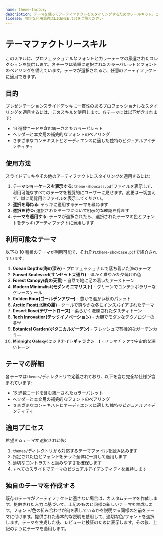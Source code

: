 ```yaml
---
name: theme-factory
description: テーマを使ってアーティファクトをスタイリングするためのツールキット。これらのアーティファクトには、スライド、ドキュメント、レポート、HTMLランディングページなどが含まれます。色とフォントを含む10種類のプリセットテーマがあり、作成中のアーティファクトに適用したり、オンザフライで新しいテーマを生成したりできます。
license: 完全な利用規約はLICENSE.txtをご覧ください
---
```


# テーマファクトリースキル

このスキルは、プロフェッショナルなフォントとカラーテーマの厳選されたコレクションを提供します。各テーマは慎重に選択されたカラーパレットとフォントのペアリングを備えています。テーマが選択されると、任意のアーティファクトに適用できます。

## 目的

プレゼンテーションスライドデッキに一貫性のあるプロフェッショナルなスタイリングを適用するには、このスキルを使用します。各テーマには以下が含まれます:

- 16 進数コードを含む統一されたカラーパレット
- ヘッダーと本文用の補完的なフォントのペアリング
- さまざまなコンテキストとオーディエンスに適した独特のビジュアルアイデンティティ

## 使用方法

スライドデッキやその他のアーティファクトにスタイリングを適用するには:

1. **テーマショーケースを表示する**: `theme-showcase.pdf`ファイルを表示して、利用可能なすべてのテーマを視覚的にユーザーに見せます。変更は一切加えず、単に閲覧用にファイルを表示してください。
2. **選択を尋ねる**: デッキに適用するテーマを尋ねます
3. **選択を待つ**: 選択されたテーマについて明示的な確認を得ます
4. **テーマを適用する**: テーマが選択されたら、選択されたテーマの色とフォントをデッキ/アーティファクトに適用します

## 利用可能なテーマ

以下の 10 種類のテーマが利用可能で、それぞれ`theme-showcase.pdf`で紹介されています:

1. **Ocean Depths(海の深み)** - プロフェッショナルで落ち着いた海のテーマ
2. **Sunset Boulevard(サンセット大通り)** - 温かく鮮やかな夕焼けの色
3. **Forest Canopy(森の天蓋)** - 自然で地に足の着いたアーストーン
4. **Modern Minimalist(モダンミニマリスト)** - クリーンでコンテンポラリーなグレースケール
5. **Golden Hour(ゴールデンアワー)** - 豊かで温かい秋のパレット
6. **Arctic Frost(北極の霜)** - クールで爽やかな冬にインスパイアされたテーマ
7. **Desert Rose(デザートローズ)** - 柔らかく洗練されたダスティトーン
8. **Tech Innovation(テックイノベーション)** - 大胆でモダンなテクノロジーの美学
9. **Botanical Garden(ボタニカルガーデン)** - フレッシュで有機的なガーデンカラー
10. **Midnight Galaxy(ミッドナイトギャラクシー)** - ドラマチックで宇宙的な深いトーン

## テーマの詳細

各テーマは`themes/`ディレクトリで定義されており、以下を含む完全な仕様が含まれています:

- 16 進数コードを含む統一されたカラーパレット
- ヘッダーと本文用の補完的なフォントのペアリング
- さまざまなコンテキストとオーディエンスに適した独特のビジュアルアイデンティティ

## 適用プロセス

希望するテーマが選択された後:

1. `themes/`ディレクトリから対応するテーマファイルを読み込みます
2. 指定された色とフォントをデッキ全体に一貫して適用します
3. 適切なコントラストと読みやすさを確保します
4. すべてのスライドでテーマのビジュアルアイデンティティを維持します

## 独自のテーマを作成する

既存のテーマがアーティファクトに適さない場合は、カスタムテーマを作成します。提供された入力に基づいて、上記のものと同様の新しいテーマを生成します。フォント/色の組み合わせが何を表しているかを説明する同様の名前をテーマに付けます。提供された基本的な説明を使用して、適切な色/フォントを選択します。テーマを生成した後、レビューと検証のために表示します。その後、上記のようにテーマを適用します。
